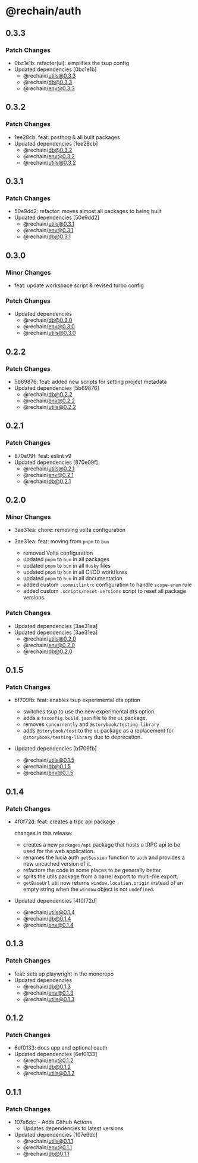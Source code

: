 # @rechain/auth

## 0.3.3

### Patch Changes

- 0bc1e1b: refactor(ui): simplifies the tsup config
- Updated dependencies [0bc1e1b]
  - @rechain/utils@0.3.3
  - @rechain/db@0.3.3
  - @rechain/env@0.3.3

## 0.3.2

### Patch Changes

- 1ee28cb: feat: posthog & all built packages
- Updated dependencies [1ee28cb]
  - @rechain/db@0.3.2
  - @rechain/env@0.3.2
  - @rechain/utils@0.3.2

## 0.3.1

### Patch Changes

- 50e9dd2: refactor: moves almost all packages to being built
- Updated dependencies [50e9dd2]
  - @rechain/utils@0.3.1
  - @rechain/env@0.3.1
  - @rechain/db@0.3.1

## 0.3.0

### Minor Changes

- feat: update workspace script & revised turbo config

### Patch Changes

- Updated dependencies
  - @rechain/db@0.3.0
  - @rechain/env@0.3.0
  - @rechain/utils@0.3.0

## 0.2.2

### Patch Changes

- 5b69876: feat: added new scripts for setting project metadata
- Updated dependencies [5b69876]
  - @rechain/db@0.2.2
  - @rechain/env@0.2.2
  - @rechain/utils@0.2.2

## 0.2.1

### Patch Changes

- 870e09f: feat: eslint v9
- Updated dependencies [870e09f]
  - @rechain/utils@0.2.1
  - @rechain/env@0.2.1
  - @rechain/db@0.2.1

## 0.2.0

### Minor Changes

- 3ae31ea: chore: removing volta configuration
- 3ae31ea: feat: moving from `pnpm` to `bun`

  - removed Volta configuration
  - updated `pnpm` to `bun` in all packages
  - updated `pnpm` to `bun` in all `Husky` files
  - updated `pnpm` to `bun` in all CI/CD workflows
  - updated `pnpm` to `bun` in all documentation
  - added custom `.commitlintrc` configuration to handle `scope-enum` rule
  - added custom `.scripts/reset-versions` script to reset all package versions

### Patch Changes

- Updated dependencies [3ae31ea]
- Updated dependencies [3ae31ea]
  - @rechain/utils@0.2.0
  - @rechain/env@0.2.0
  - @rechain/db@0.2.0

## 0.1.5

### Patch Changes

- bf709fb: feat: enables tsup experimental dts option

  - switches tsup to use the new experimental dts option.
  - adds a `tsconfig.build.json` file to the `ui` package.
  - removes `concurrently` and `@storybook/testing-library`
  - adds `@storybook/test` to the `ui` package as a replacement for `@storybook/testing-library` due to deprecation.

- Updated dependencies [bf709fb]
  - @rechain/utils@0.1.5
  - @rechain/db@0.1.5
  - @rechain/env@0.1.5

## 0.1.4

### Patch Changes

- 4f0f72d: feat: creates a trpc api package

  changes in this release:

  - creates a new `packages/api` package that hosts a tRPC api to be used for the web application.
  - renames the lucia auth `getSession` function to `auth` and provides a new uncached version of it.
  - refactors the code in some places to be generally better.
  - splits the utils package from a barrel export to multi-file export.
  - `getBaseUrl` util now returns `window.location.origin` instead of an empty string when the `window` object is not `undefined`.

- Updated dependencies [4f0f72d]
  - @rechain/utils@0.1.4
  - @rechain/db@0.1.4
  - @rechain/env@0.1.4

## 0.1.3

### Patch Changes

- feat: sets up playwright in the monorepo
- Updated dependencies
  - @rechain/db@0.1.3
  - @rechain/env@0.1.3
  - @rechain/utils@0.1.3

## 0.1.2

### Patch Changes

- 6ef0133: docs app and optional oauth
- Updated dependencies [6ef0133]
  - @rechain/env@0.1.2
  - @rechain/db@0.1.2
  - @rechain/utils@0.1.2

## 0.1.1

### Patch Changes

- 107e6dc: - Adds Github Actions
  - Updates dependencies to latest versions
- Updated dependencies [107e6dc]
  - @rechain/utils@0.1.1
  - @rechain/env@0.1.1
  - @rechain/db@0.1.1
